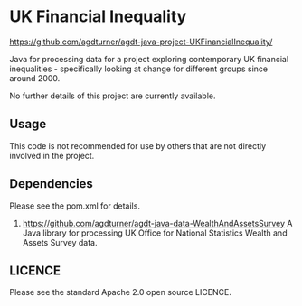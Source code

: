 # UK Financial Inequality

https://github.com/agdturner/agdt-java-project-UKFinancialInequality/

Java for processing data for a project exploring contemporary UK financial inequalities - specifically looking at change for different groups since around 2000.

No further details of this project are currently available.

## Usage
This code is not recommended for use by others that are not directly involved in the project.

## Dependencies
Please see the pom.xml for details.
1. https://github.com/agdturner/agdt-java-data-WealthAndAssetsSurvey
A Java library for processing UK Office for National Statistics Wealth and Assets Survey data.

## LICENCE
Please see the standard Apache 2.0 open source LICENCE.
